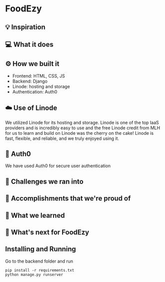# FoodEzy

## 💡 Inspiration

## 💻 What it does

## ⚙️ How we built it

- Frontend: HTML, CSS, JS
- Backend: Django
- Linode: hosting and storage
- Authentication: Auth0

## ☁️ Use of Linode

We utilized Linode for its hosting and storage. Linode is one of the top IaaS providers and is incredibly easy to use and the free Linode credit from MLH for us to learn and build on Linode was the cherry on the cake! Linode is fast, flexible, and reliable, and we truly enjoyed using it.

## 🔑 Auth0

We have used Auth0 for secure user authentication

## 🧠 Challenges we ran into

## 🏅 Accomplishments that we're proud of

## 📖 What we learned

## 🚀 What's next for FoodEzy

## Installing and Running

Go to the backend folder and run

```
pip install -r requirements.txt
python manage.py runserver
```

